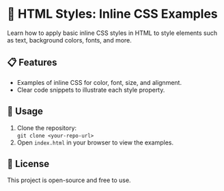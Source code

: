 # 🎨 HTML Styles: Inline CSS Examples

Learn how to apply basic inline CSS styles in HTML to style elements such as text, background colors, fonts, and more.

## 📋 Features
- Examples of inline CSS for color, font, size, and alignment.
- Clear code snippets to illustrate each style property.

## 🚀 Usage
1. Clone the repository:  
   `git clone <your-repo-url>`
2. Open `index.html` in your browser to view the examples.

## 📝 License
This project is open-source and free to use.
